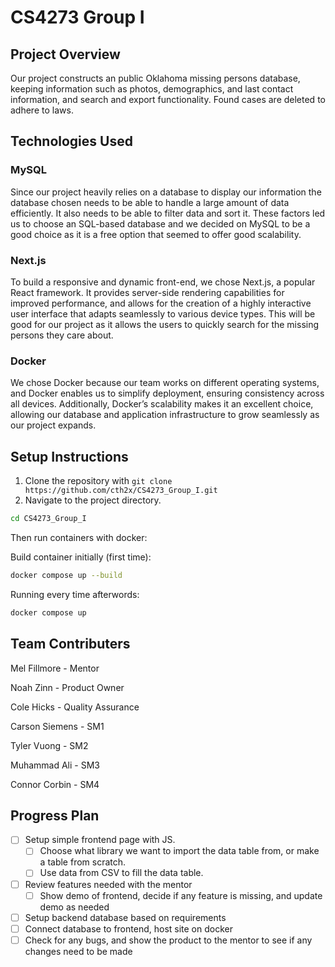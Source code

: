 # CS4273 Group I

## Project Overview

Our project constructs an public Oklahoma missing persons database, keeping information such as photos, demographics, and last contact information, and search and export functionality. Found cases are deleted to adhere to laws.

## Technologies Used

### MySQL

Since our project heavily relies on a database to display our information the database chosen needs to be able to handle a large amount of data efficiently. It also needs to be able to filter data and sort it. These factors led us to choose an SQL-based database and we decided on MySQL to be a good choice as it is a free option that seemed to offer good scalability.

### Next.js

To build a responsive and dynamic front-end, we chose Next.js, a popular React framework. It provides server-side rendering capabilities for improved performance, and allows for the creation of a highly interactive user interface that adapts seamlessly to various device types. This will be good for our project as it allows the users to quickly search for the missing persons they care about.

### Docker

We chose Docker because our team works on different operating systems, and Docker enables us to simplify deployment, ensuring consistency across all devices. Additionally, Docker’s scalability makes it an excellent choice, allowing our database and application infrastructure to grow seamlessly as our project expands.

## Setup Instructions

1. Clone the repository with `git clone https://github.com/cth2x/CS4273_Group_I.git`
2. Navigate to the project directory.

```bash
cd CS4273_Group_I
```

Then run containers with docker:

Build container initially (first time):

```bash
docker compose up --build
```

Running every time afterwords:

```bash
docker compose up
```

## Team Contributers

Mel Fillmore - Mentor

Noah Zinn - Product Owner

Cole Hicks - Quality Assurance

Carson Siemens - SM1

Tyler Vuong - SM2

Muhammad Ali - SM3

Connor Corbin - SM4

## Progress Plan

- [ ] Setup simple frontend page with JS.
  - [ ] Choose what library we want to import the data table from, or make a table from scratch.
  - [ ] Use data from CSV to fill the data table.
- [ ] Review features needed with the mentor
  - [ ] Show demo of frontend, decide if any feature is missing, and update demo as needed
- [ ] Setup backend database based on requirements
- [ ] Connect database to frontend, host site on docker
- [ ] Check for any bugs, and show the product to the mentor to see if any changes need to be made

